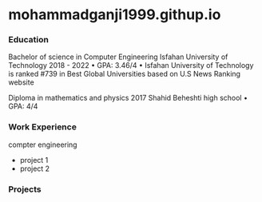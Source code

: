 # mohammadganji1999.githup.io

### Education
Bachelor of science in Computer Engineering
Isfahan University of Technology 	                                                                 2018 - 2022
•	GPA: 3.46/4
•	Isfahan University of Technology is ranked #739 in Best Global Universities based on U.S News Ranking website

Diploma in mathematics and physics                                                                  2017
Shahid Beheshti high school
•	GPA: 4/4

### Work Experience 
compter engineering
- project 1
- project 2
  
### Projects
